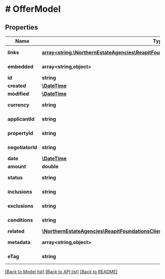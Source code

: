 # # OfferModel

## Properties

Name | Type | Description | Notes
------------ | ------------- | ------------- | -------------
**links** | [**array<string,\NorthernEstateAgencies\ReapitFoundationsClient\Model\InlineResponse200Links>**](InlineResponse200Links.md) |  | [optional] [readonly]
**embedded** | **array<string,object>** |  | [optional] [readonly]
**id** | **string** | The unique identifier of the offer | [optional]
**created** | [**\DateTime**](\DateTime.md) | The the date and time when the offer was created | [optional]
**modified** | [**\DateTime**](\DateTime.md) | The date and time when the offer was last modified | [optional]
**currency** | **string** | The currency that applies to monetary amounts exposed in the model | [optional]
**applicantId** | **string** | The unique identifier of the applicant associated to the offer | [optional]
**propertyId** | **string** | The unique identifier of the property associated to the offer | [optional]
**negotiatorId** | **string** | The unique identifier of the negotiator associated to the offer | [optional]
**date** | [**\DateTime**](\DateTime.md) | The date when the offer was made | [optional]
**amount** | **double** | The monetary amount of the offer | [optional]
**status** | **string** | The current status of the offer (pending/withdrawn/rejected/accepted/noteOfInterest) | [optional]
**inclusions** | **string** | A free text field describing items that should be included in the sale | [optional]
**exclusions** | **string** | A free text field describing items that are explicitly excluded from the sale | [optional]
**conditions** | **string** | A free text field describing any other conditions set by either party that relate to the sale | [optional]
**related** | [**\NorthernEstateAgencies\ReapitFoundationsClient\Model\InlineResponse20025Related[]**](InlineResponse20025Related.md) | A collection of contacts associated to the offer | [optional]
**metadata** | **array<string,object>** | App specific metadata that has been set against the offer | [optional]
**eTag** | **string** | The ETag for the current version of the offer. Used for managing update concurrency | [optional] [readonly]

[[Back to Model list]](../../README.md#models) [[Back to API list]](../../README.md#endpoints) [[Back to README]](../../README.md)
